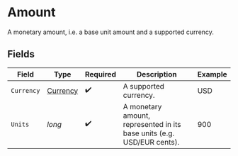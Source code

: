 # Amount

A monetary amount, i.e. a base unit amount and a supported currency.


## Fields

| Field                                                                  | Type                                                                   | Required                                                               | Description                                                            | Example                                                                |
| ---------------------------------------------------------------------- | ---------------------------------------------------------------------- | ---------------------------------------------------------------------- | ---------------------------------------------------------------------- | ---------------------------------------------------------------------- |
| `Currency`                                                             | [Currency](../../Models/Components/Currency.md)                        | :heavy_check_mark:                                                     | A supported currency.                                                  | USD                                                                    |
| `Units`                                                                | *long*                                                                 | :heavy_check_mark:                                                     | A monetary amount, represented in its base units (e.g. USD/EUR cents). | 900                                                                    |